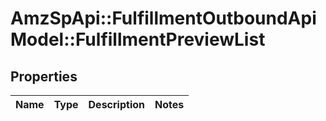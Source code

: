 # AmzSpApi::FulfillmentOutboundApiModel::FulfillmentPreviewList

## Properties
Name | Type | Description | Notes
------------ | ------------- | ------------- | -------------


